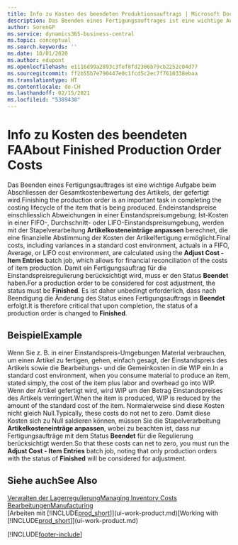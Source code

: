 ```yaml
---
title: Info zu Kosten des beendeten Produktionsauftrags | Microsoft Docs
description: Das Beenden eines Fertigungsauftrages ist eine wichtige Aufgabe beim Abschliessen der Gesamtkostenbewertung des Artikels, der gefertigt wird. Endeinstandspreise (Abweichungen in einer Einstandspreisumgebung; Ist-Kosten in einer FIFO-, Durchschnitt- oder LIFO-Einstandspreisumgebung) werden mit der Stapelverarbeitung  Kosten anpassen Lagerreg. fakt berechnet.
author: SorenGP
ms.service: dynamics365-business-central
ms.topic: conceptual
ms.search.keywords: ''
ms.date: 10/01/2020
ms.author: edupont
ms.openlocfilehash: e1116d99a2893c3fef8fd2306b79cb2252c04d77
ms.sourcegitcommit: ff2b55b7e790447e0c1fcd5c2ec7f7610338ebaa
ms.translationtype: HT
ms.contentlocale: de-CH
ms.lasthandoff: 02/15/2021
ms.locfileid: "5389438"
---
```

# <a name="about-finished-production-order-costs"></a><span data-ttu-id="753fb-104">Info zu Kosten des beendeten FA</span><span class="sxs-lookup"><span data-stu-id="753fb-104">About Finished Production Order Costs</span></span>
<span data-ttu-id="753fb-105">Das Beenden eines Fertigungsauftrages ist eine wichtige Aufgabe beim Abschliessen der Gesamtkostenbewertung des Artikels, der gefertigt wird.</span><span class="sxs-lookup"><span data-stu-id="753fb-105">Finishing the production order is an important task in completing the costing lifecycle of the item that is being produced.</span></span> <span data-ttu-id="753fb-106">Endeinstandspreise einschliesslich Abweichungen in einer Einstandspreisumgebung; Ist-Kosten in einer FIFO-, Durchschnitt- oder LIFO-Einstandspreisumgebung, werden mit der Stapelverarbeitung **Artikelkosteneinträge anpassen** berechnet, die eine finanzielle Abstimmung der Kosten der Artikelfertigung ermöglicht.</span><span class="sxs-lookup"><span data-stu-id="753fb-106">Final costs, including variances in a standard cost environment, actuals in a FIFO, Average, or LIFO cost environment, are calculated using the **Adjust Cost - Item Entries** batch job, which allows for financial reconciliation of the costs of item production.</span></span> <span data-ttu-id="753fb-107">Damit ein Fertigungsauftrag für die Einstandspreisregulierung berücksichtigt wird, muss er den Status **Beendet** haben.</span><span class="sxs-lookup"><span data-stu-id="753fb-107">For a production order to be considered for cost adjustment, the status must be **Finished**.</span></span> <span data-ttu-id="753fb-108">Es ist daher unbedingt erforderlich, dass nach Beendigung die Änderung des Status eines Fertigungsauftrags in **Beendet** erfolgt.</span><span class="sxs-lookup"><span data-stu-id="753fb-108">It is therefore critical that upon completion, the status of a production order is changed to **Finished**.</span></span>  

## <a name="example"></a><span data-ttu-id="753fb-109">Beispiel</span><span class="sxs-lookup"><span data-stu-id="753fb-109">Example</span></span>  
 <span data-ttu-id="753fb-110">Wenn Sie z. B. in einer Einstandspreis-Umgebungen Material verbrauchen, um einen Artikel zu fertigen, gehen, einfach gesagt, der Einstandspreis des Artikels sowie die Bearbeitungs- und die Gemeinkosten in die WIP ein.</span><span class="sxs-lookup"><span data-stu-id="753fb-110">In a standard cost environment, when you consume material to produce an item, stated simply, the cost of the item plus labor and overhead go into WIP.</span></span> <span data-ttu-id="753fb-111">Wenn der Artikel gefertigt wird, wird WIP um den Betrag Einstandspreises des Artikels verringert.</span><span class="sxs-lookup"><span data-stu-id="753fb-111">When the item is produced, WIP is reduced by the amount of the standard cost of the item.</span></span> <span data-ttu-id="753fb-112">Normalerweise sind diese Kosten nicht gleich Null.</span><span class="sxs-lookup"><span data-stu-id="753fb-112">Typically, these costs do not net to zero.</span></span> <span data-ttu-id="753fb-113">Damit diese Kosten sich zu Null saldieren können, müssen Sie die Stapelverarbeitung **Artikelkosteneinträge anpassen**, wobei zu beachten ist, dass nur Fertigungsaufträge mit dem Status **Beendet** für die Regulierung berücksichtigt werden.</span><span class="sxs-lookup"><span data-stu-id="753fb-113">So that these costs can net to zero, you must run the **Adjust Cost - Item Entries** batch job, noting that only production orders with the status of **Finished** will be considered for adjustment.</span></span>  

## <a name="see-also"></a><span data-ttu-id="753fb-114">Siehe auch</span><span class="sxs-lookup"><span data-stu-id="753fb-114">See Also</span></span>  
[<span data-ttu-id="753fb-115">Verwalten der Lagerregulierung</span><span class="sxs-lookup"><span data-stu-id="753fb-115">Managing Inventory Costs</span></span>](finance-manage-inventory-costs.md)  
[<span data-ttu-id="753fb-116">Bearbeitungen</span><span class="sxs-lookup"><span data-stu-id="753fb-116">Manufacturing</span></span>](production-manage-manufacturing.md)  
<span data-ttu-id="753fb-117">[Arbeiten mit [!INCLUDE[prod_short](includes/prod_short.md)]](ui-work-product.md)</span><span class="sxs-lookup"><span data-stu-id="753fb-117">[Working with [!INCLUDE[prod_short](includes/prod_short.md)]](ui-work-product.md)</span></span>


[!INCLUDE[footer-include](includes/footer-banner.md)]